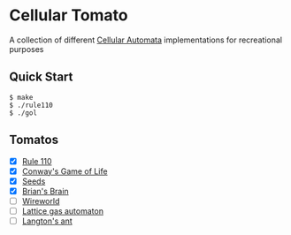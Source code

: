 # Cellular Tomato

A collection of different [Cellular Automata](https://en.wikipedia.org/wiki/Cellular_automaton) implementations for recreational purposes

## Quick Start

```console
$ make
$ ./rule110
$ ./gol
```

## Tomatos

- [x] [Rule 110](https://en.wikipedia.org/wiki/Rule_110)
- [x] [Conway's Game of Life](https://en.wikipedia.org/wiki/Conway%27s_Game_of_Life)
- [x] [Seeds](https://en.wikipedia.org/wiki/Seeds_(cellular_automaton))
- [x] [Brian's Brain](https://en.wikipedia.org/wiki/Brian%27s_Brain)
- [ ] [Wireworld](https://en.wikipedia.org/wiki/Wireworld)
- [ ] [Lattice gas automaton](https://en.wikipedia.org/wiki/Lattice_gas_automaton)
- [ ] [Langton's ant](https://en.wikipedia.org/wiki/Langton%27s_ant)
